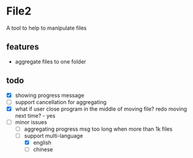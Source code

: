 # File2

A tool to help to manipulate files

## features

* aggregate files to one folder

## todo

* [x] showing progress message
* [ ] support cancellation for aggregating
* [x] what if user close program in the middle of moving file? redo moving next time? - yes
* [ ] minor issues
  * [ ] aggregating progress msg too long when more than 1k files
  * [ ] support multi-language
    * [x] english
    * [ ] chinese